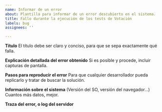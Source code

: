 ```yaml
---
name: Informar de un error
about: Plantilla para informar de un error descubierto en el sistema.
title: Fallo durante la ejecución de los tests de Votación
labels: bug
assignees: ''

---
```


**Título**
El título debe ser claro y conciso, para que se sepa exactamente qué falla.

**Explicación detallada del error obtenido**
Si es posible y procede, incluir capturas de pantalla.

**Pasos para reproducir el error**
Para que cualquier desarrollador pueda replicarlo y tratar de buscar la solución.

**Información sobre el sistema**
(Versión del SO, versión del navegador...) Cuantos más datos, mejor.

**Traza del error, o log del servidor**
